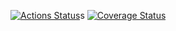 [![Actions Status](https://github.com/ccnmtl/django-pageblocks/workflows/build-and-test/badge.svg)](https://github.com/ccnmtl/django-pageblocks/action)s
[![Coverage Status](https://coveralls.io/repos/github/ccnmtl/django-pageblocks/badge.svg?branch=master)](https://coveralls.io/github/ccnmtl/django-pageblocks?branch=master)

